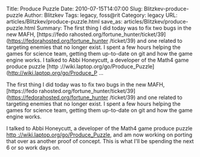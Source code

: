 Title: Produce Puzzle
Date: 2010-07-15T14:07:00
Slug: Blitzkev-produce-puzzle
Author: Blitzkev
Tags: legacy, foss@rit
Category: legacy
URL: articles/Blitzkev/produce-puzzle.html
save_as: articles/Blitzkev/produce-puzzle.html
Summary: The first thing I did today was to fix two bugs in the new MAFH, [https://fedo rahosted.org/fortune_hunter/ticket/39](https://fedorahosted.org/fortune_hunter /ticket/39) and one related to targeting enemies that no longer exist. I spent a few hours helping the games for science team, getting them up-to-date on git and how the game engine works.  I talked to Abbi Honeycutt, a developer of the Math4 game produce puzzle [http ://wiki.laptop.org/go/Produce_Puzzle](http://wiki.laptop.org/go/Produce_P ... 

The first thing I did today was to fix two bugs in the new MAFH, [https://fedo
rahosted.org/fortune_hunter/ticket/39](https://fedorahosted.org/fortune_hunter
/ticket/39) and one related to targeting enemies that no longer exist. I spent
a few hours helping the games for science team, getting them up-to-date on git
and how the game engine works.

I talked to Abbi Honeycutt, a developer of the Math4 game produce puzzle [http
://wiki.laptop.org/go/Produce_Puzzle](http://wiki.laptop.org/go/Produce_Puzzle
), and am now working on porting that over as another proof of concept. This
is what I'll be spending the next 6 or so work days on.

